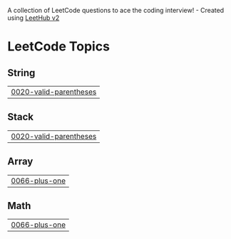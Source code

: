 A collection of LeetCode questions to ace the coding interview! - Created using [LeetHub v2](https://github.com/arunbhardwaj/LeetHub-2.0)
<!---LeetCode Topics Start-->
# LeetCode Topics
## String
|  |
| ------- |
| [0020-valid-parentheses](https://github.com/MohamedMostafa12345/task-2/tree/master/0020-valid-parentheses) |
## Stack
|  |
| ------- |
| [0020-valid-parentheses](https://github.com/MohamedMostafa12345/task-2/tree/master/0020-valid-parentheses) |
## Array
|  |
| ------- |
| [0066-plus-one](https://github.com/MohamedMostafa12345/task-2/tree/master/0066-plus-one) |
## Math
|  |
| ------- |
| [0066-plus-one](https://github.com/MohamedMostafa12345/task-2/tree/master/0066-plus-one) |
<!---LeetCode Topics End-->